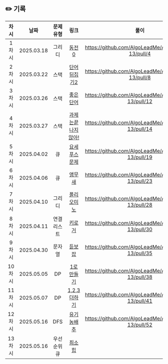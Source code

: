 ## ✏️ 기록   
 
 | 차시 |    날짜    | 문제유형 | 링크 | 풀이 |
 |:----:|:---------:|:----:|:-----:|:----:|
 | 1차시 | 2025.03.18 |  그리디  | [동전0](https://www.acmicpc.net/problem/11047)|https://github.com/AlgoLeadMe/AlgoLeadMe-13/pull/4|
 | 2차시 | 2025.03.22 |   스택   | [단어뒤집기2](https://www.acmicpc.net/problem/17413)|https://github.com/AlgoLeadMe/AlgoLeadMe-13/pull/8|
 | 3차시 | 2025.03.26 |   스택   | [좋은단어](https://www.acmicpc.net/problem/3986)|https://github.com/AlgoLeadMe/AlgoLeadMe-13/pull/12|
 | 4차시 | 2025.03.27 |   스택   | [과제는끝나지않아!](https://www.acmicpc.net/problem/17952)|https://github.com/AlgoLeadMe/AlgoLeadMe-13/pull/14|
 | 5차시 | 2025.04.02 |   큐    |  [요세푸스문제](https://www.acmicpc.net/problem/1158)|https://github.com/AlgoLeadMe/AlgoLeadMe-13/pull/19|
 | 6차시 | 2025.04.06 |   큐    | [앵무새](https://www.acmicpc.net/problem/14713)|https://github.com/AlgoLeadMe/AlgoLeadMe-13/pull/23|
 | 7차시 | 2025.04.10 |  그리디  | [폴리오미노](https://www.acmicpc.net/problem/1343)|https://github.com/AlgoLeadMe/AlgoLeadMe-13/pull/28|
| 8차시 | 2025.04.11 | 연결리스트| [키로거](https://www.acmicpc.net/problem/5397)|https://github.com/AlgoLeadMe/AlgoLeadMe-13/pull/30|
| 9차시 | 2025.04.30 | 문자열   | [듣보잡](https://www.acmicpc.net/problem/1764)|https://github.com/AlgoLeadMe/AlgoLeadMe-13/pull/35|
|10차시| 2025.05.05 |   DP  | [1로만들기](https://www.acmicpc.net/problem/1463)|https://github.com/AlgoLeadMe/AlgoLeadMe-13/pull/38|
|11차시| 2025.05.07 |  DP   | [1,2,3더하기](https://www.acmicpc.net/problem/9095)|https://github.com/AlgoLeadMe/AlgoLeadMe-13/pull/41|
|12차시| 2025.05.16 | DFS   | [유기농배추](https://www.acmicpc.net/problem/1012)|https://github.com/AlgoLeadMe/AlgoLeadMe-13/pull/52|
|13차시| 2025.05.16 |우선순위큐| [최소힙](https://www.acmicpc.net/problem/1927)||


